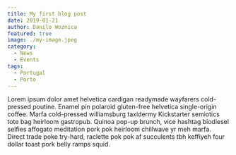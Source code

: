 ```yaml
---
title: My first blog post
date: 2019-01-21
author: Danilo Woznica
featured: true
image: ./my-image.jpeg
category:
  - News
  - Events
tags:
  - Portugal
  - Porto
---
```

Lorem ipsum dolor amet helvetica cardigan readymade wayfarers cold-pressed poutine. Enamel pin polaroid gluten-free helvetica single-origin coffee. Marfa cold-pressed williamsburg taxidermy Kickstarter semiotics tote bag heirloom gastropub. Quinoa pop-up brunch, vice hashtag biodiesel selfies affogato meditation pork pok heirloom chillwave yr meh marfa. Direct trade poke try-hard, raclette pok pok af succulents tbh keffiyeh four dollar toast pork belly ramps squid.